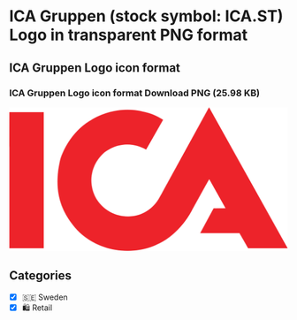 # ICA Gruppen (stock symbol: ICA.ST) Logo in transparent PNG format

## ICA Gruppen Logo icon format

### ICA Gruppen Logo icon format Download PNG (25.98 KB)

![ICA Gruppen Logo icon format Download PNG (25.98 KB)](/img/orig/ICA.ST-dd2a43db.png)



## Categories
- [x] 🇸🇪 Sweden
- [x] 🛍️ Retail
